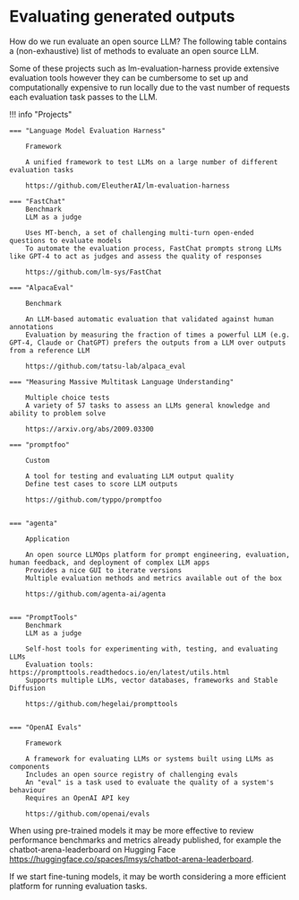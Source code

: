 # Evaluating generated outputs

How do we run evaluate an open source LLM? The following table contains a (non-exhaustive) list of methods to evaluate an open source LLM.

Some of these projects such as lm-evaluation-harness provide extensive evaluation tools however they can be cumbersome to set up and computationally expensive to run locally due to the vast number of requests each evaluation task passes to the LLM.

!!! info "Projects"

    === "Language Model Evaluation Harness"

        Framework

        A unified framework to test LLMs on a large number of different evaluation tasks

        https://github.com/EleutherAI/lm-evaluation-harness	

    === "FastChat"	
        Benchmark
        LLM as a judge

        Uses MT-bench, a set of challenging multi-turn open-ended questions to evaluate models
        To automate the evaluation process, FastChat prompts strong LLMs like GPT-4 to act as judges and assess the quality of responses

        https://github.com/lm-sys/FastChat	

    === "AlpacaEval"

        Benchmark

        An LLM-based automatic evaluation that validated against human annotations
        Evaluation by measuring the fraction of times a powerful LLM (e.g. GPT-4, Claude or ChatGPT) prefers the outputs from a LLM over outputs from a reference LLM

        https://github.com/tatsu-lab/alpaca_eval	

    === "Measuring Massive Multitask Language Understanding"

        Multiple choice tests	
        A variety of 57 tasks to assess an LLMs general knowledge and ability to problem solve

        https://arxiv.org/abs/2009.03300	

    === "promptfoo"

        Custom

        A tool for testing and evaluating LLM output quality
        Define test cases to score LLM outputs

        https://github.com/typpo/promptfoo


    === "agenta"

        Application

        An open source LLMOps platform for prompt engineering, evaluation, human feedback, and deployment of complex LLM apps
        Provides a nice GUI to iterate versions
        Multiple evaluation methods and metrics available out of the box

        https://github.com/agenta-ai/agenta


    === "PromptTools"	
        Benchmark
        LLM as a judge

        Self-host tools for experimenting with, testing, and evaluating LLMs
        Evaluation tools: https://prompttools.readthedocs.io/en/latest/utils.html
        Supports multiple LLMs, vector databases, frameworks and Stable Diffusion

        https://github.com/hegelai/prompttools


    === "OpenAI Evals"

        Framework

        A framework for evaluating LLMs or systems built using LLMs as components
        Includes an open source registry of challenging evals
        An "eval" is a task used to evaluate the quality of a system's behaviour
        Requires an OpenAI API key

        https://github.com/openai/evals

When using pre-trained models it may be more effective to review performance benchmarks and metrics already published, for example the chatbot-arena-leaderboard on Hugging Face https://huggingface.co/spaces/lmsys/chatbot-arena-leaderboard.

If we start fine-tuning models, it may be worth considering a more efficient platform for running evaluation tasks.